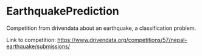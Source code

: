 # EarthquakePrediction
Competition from drivendata about an earthquake, a classification problem. 

Link to competition: https://www.drivendata.org/competitions/57/nepal-earthquake/submissions/
